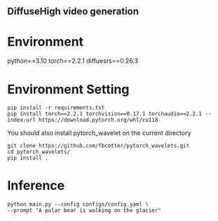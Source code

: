 ## DiffuseHigh video generation

# Environment
python==3.10
torch==2.2.1
diffuesrs==0.26.3

# Environment Setting
```Shell
pip install -r requirements.txt
pip install torch==2.2.1 torchvision==0.17.1 torchaudio==2.2.1 --index-url https://download.pytorch.org/whl/cu118
```

You should also install pytorch_wavelet on the current directory
```Shell
git clone https://github.com/fbcotter/pytorch_wavelets.git
cd pytorch_wavelets/
pip install .
```

# Inference
```Shell
python main.py --config configs/config.yaml \
--prompt "A polar bear is walking on the glacier"
```
